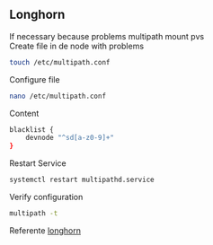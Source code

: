 ## Longhorn


If necessary because problems multipath mount pvs  
Create file in de node with problems
````bash
touch /etc/multipath.conf  
````

Configure file
````bash
nano /etc/multipath.conf  
````

Content
````bash
blacklist {
    devnode "^sd[a-z0-9]+"
}
````

Restart Service
````bash
systemctl restart multipathd.service
````

Verify configuration
````bash
multipath -t
````

Referente [longhorn](https://longhorn.io/kb/troubleshooting-volume-with-multipath/)